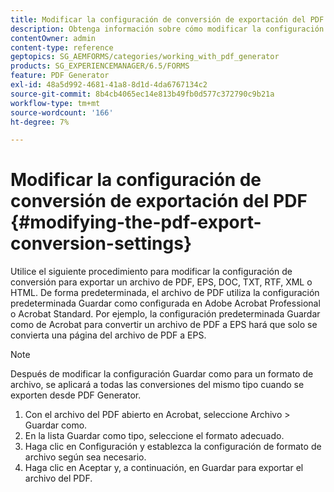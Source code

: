 ```yaml
---
title: Modificar la configuración de conversión de exportación del PDF
description: Obtenga información sobre cómo modificar la configuración de conversión de PDF Export.
contentOwner: admin
content-type: reference
geptopics: SG_AEMFORMS/categories/working_with_pdf_generator
products: SG_EXPERIENCEMANAGER/6.5/FORMS
feature: PDF Generator
exl-id: 48a5d992-4681-41a8-8d1d-4da6767134c2
source-git-commit: 8b4cb4065ec14e813b49fb0d577c372790c9b21a
workflow-type: tm+mt
source-wordcount: '166'
ht-degree: 7%

---
```


# Modificar la configuración de conversión de exportación del PDF {#modifying-the-pdf-export-conversion-settings}

Utilice el siguiente procedimiento para modificar la configuración de conversión para exportar un archivo de PDF, EPS, DOC, TXT, RTF, XML o HTML. De forma predeterminada, el archivo de PDF utiliza la configuración predeterminada Guardar como configurada en Adobe Acrobat Professional o Acrobat Standard. Por ejemplo, la configuración predeterminada Guardar como de Acrobat para convertir un archivo de PDF a EPS hará que solo se convierta una página del archivo de PDF a EPS.

>[!NOTE]
>
>Después de modificar la configuración Guardar como para un formato de archivo, se aplicará a todas las conversiones del mismo tipo cuando se exporten desde PDF Generator.

1. Con el archivo del PDF abierto en Acrobat, seleccione Archivo > Guardar como.
1. En la lista Guardar como tipo, seleccione el formato adecuado.
1. Haga clic en Configuración y establezca la configuración de formato de archivo según sea necesario.
1. Haga clic en Aceptar y, a continuación, en Guardar para exportar el archivo del PDF.
